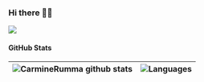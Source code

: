 ### Hi there 👋🏾

![](https://komarev.com/ghpvc/?username=CarmineRumma)

#### GitHub Stats

|![CarmineRumma github stats](https://github-readme-stats.vercel.app/api?username=CarmineRumma&theme=vue-dark&cache_seconds=7200&&show_icons=true)   |   ![Languages](https://github-readme-stats.vercel.app/api/top-langs/?username=CarmineRumma&layout=compact)|
|---|---|
